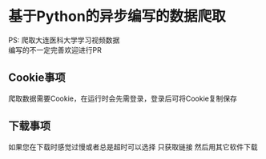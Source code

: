 # 基于Python的异步编写的数据爬取
PS: 爬取大连医科大学学习视频数据<br>
编写的不一定完善欢迎进行PR

## Cookie事项
爬取数据需要Cookie，在运行时会先需登录，登录后可将Cookie复制保存

## 下载事项
如果您在下载时感觉过慢或者总是超时可以选择 只获取链接 然后用其它软件下载